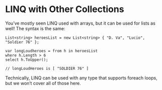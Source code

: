 # LINQ with Other Collections

You’ve mostly seen LINQ used with arrays, but it can be used for lists as well! The syntax is the same:

    List<string> heroesList = new List<string> { "D. Va", "Lucio", "Soldier 76" };

    var longLoudheroes = from h in heroesList
    where h.Length > 6
    select h.ToUpper();

    // longLoudHeroes is [ "SOLDIER 76" ]

Technically, LINQ can be used with any type that supports foreach loops, but we won’t cover all of those here.
